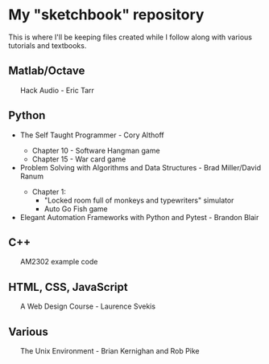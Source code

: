 <h1>My "sketchbook" repository</h1>
<p>This is where I'll be keeping files created while I follow along 
with various tutorials and textbooks.</p>
<h2>Matlab/Octave</h2>
	<ul>Hack Audio - Eric Tarr</ul>
<h2>Python</h2>
	<ul>
	<li>The Self Taught Programmer - Cory Althoff</li>
		<ul>
		<li>Chapter 10 - Software Hangman game</li>
		<li>Chapter 15 - War card game</li>
		</ul>
	<li>Problem Solving with Algorithms and Data Structures - Brad Miller/David Ranum</li>
		<ul>
		<li> Chapter 1:
			<ul>
			<li>"Locked room full of monkeys and typewriters" simulator</li>			
			<li>Auto Go Fish game</li>
			</ul>
		</ul>
	<li>Elegant Automation Frameworks with Python and Pytest - Brandon Blair</li>
	</ul>
<h2>C++</h2>
	<ul>AM2302 example code</ul>
<h2>HTML, CSS, JavaScript</h2>
	<ul>A Web Design Course - Laurence Svekis</ul>
<h2>Various</h2>
	<ul>The Unix Environment - Brian Kernighan and Rob Pike</ul>
